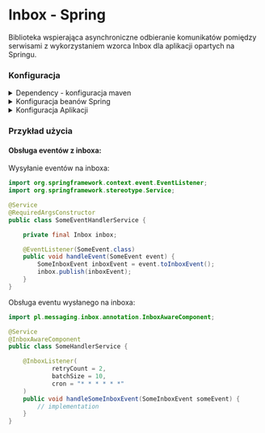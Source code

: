 # Inbox - Spring

Biblioteka wspierająca asynchroniczne odbieranie komunikatów pomiędzy serwisami z wykorzystaniem wzorca Inbox dla aplikacji opartych na Springu.

### Konfiguracja
<details>
    <summary>Dependency - konfiguracja maven</summary>

```
<dependency>
    <groupId>pl.illchess.messaging</groupId>
    <artifactId>inbox-spring</artifactId>
    <version>${inbox.version}</version>
</dependency>
```
</details>

<details>
    <summary>Konfiguracja beanów Spring</summary>
    
Zalecana jest implementacja interfejsów `LoadInboxMessages`, `SaveInboxMessage` oraz `DeleteInboxMessage`. 
Domyślne implementacje działają na podstawie repozytorium in-memory. 
    

</details>

<details>
  <summary>Konfiguracja Aplikacji</summary>

Należy dodać adnotacje do naszej klasy odpowiadającej za stworzenie aplikacji SpringBoot

```java
@EnableScheduling
```

</details>

### Przykład użycia

#### Obsługa eventów z inboxa:

Wysyłanie eventów na inboxa:
```java
import org.springframework.context.event.EventListener;
import org.springframework.stereotype.Service;

@Service
@RequiredArgsConstructor
public class SomeEventHandlerService {

    private final Inbox inbox;

    @EventListener(SomeEvent.class)
    public void handleEvent(SomeEvent event) {
        SomeInboxEvent inboxEvent = event.toInboxEvent();
        inbox.publish(inboxEvent);
    }
}

```

Obsługa eventu wysłanego na inboxa:

```java
import pl.messaging.inbox.annotation.InboxAwareComponent;

@Service
@InboxAwareComponent
public class SomeHandlerService {

    @InboxListener(
            retryCount = 2,
            batchSize = 10,
            cron = "* * * * * *"
    )
    public void handleSomeInboxEvent(SomeInboxEvent someEvent) {
        // implementation
    }
}
```
